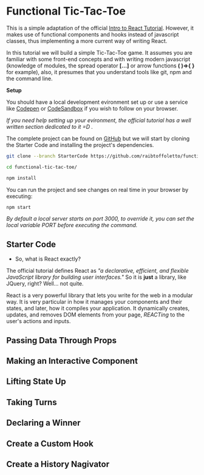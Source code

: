 # Functional Tic-Tac-Toe

This is a simple adaptation of the official [Intro to React Tutorial](https://reactjs.org/tutorial/tutorial.html). However, it makes use of functional components and hooks instead of javascript classes, thus implementing a more current way of writing React.

In this tutorial we will build a simple Tic-Tac-Toe game. It assumes you are familiar with some front-end concepts and with writing modern javascript (knowledge of modules, the spread operator **[...]** or arrow functions **( )=>{ }** for example), also, it presumes that you understand tools like git, npm and the command line.

**Setup**

You should have a local development evironment set up or use a service like [Codepen](https://codesandbox.io) or [CodeSandbox](https://codesandbox.io) if you wish to follow on your browser.

_If you need help setting up your evironment, the official tutorial has a well written section dedicated to it =D ._

The complete project can be found on [GitHub](https://github.com/raibtoffoletto/functional-tic-tac-toe) but we will start by cloning the Starter Code and installing the project's dependencies.

```bash
git clone --branch StarterCode https://github.com/raibtoffoletto/functional-tic-tac-toe.git

cd functional-tic-tac-toe/

npm install
```

You can run the project and see changes on real time in your browser by executing:

```bash
npm start
```

_By default a local server starts on port 3000, to override it, you can set the local variable PORT before executing the command._

## Starter Code

- So, what is React exactly?

The official tutorial defines React as _"a declarative, efficient, and flexible JavaScript library for building user interfaces."_  So it is **just** a library, like JQuery, right? Well... not quite.

React is a very powerful library that lets you write for the web in a modular way. It is very particular in how it manages your components and their states, and later, how it compiles your application. It dynamically creates, updates, and removes DOM elements from your page, _REACTing_ to the user's actions and inputs.



## Passing Data Through Props

## Making an Interactive Component

## Lifting State Up

## Taking Turns

## Declaring a Winner

## Create a Custom Hook

## Create a History Nagivator